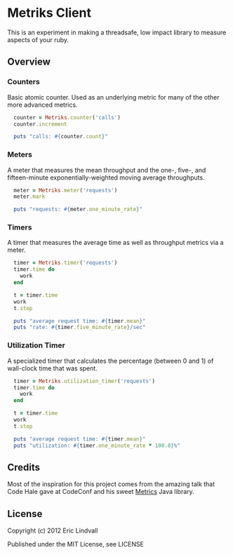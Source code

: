 # Metriks Client

This is an experiment in making a threadsafe, low impact library to measure
aspects of your ruby.

## Overview

### Counters

Basic atomic counter. Used as an underlying metric for many of the other
more advanced metrics.

``` ruby
  counter = Metriks.counter('calls')
  counter.increment

  puts "calls: #{counter.count}"
```


### Meters

A meter that measures the mean throughput and the one-, five-, and
fifteen-minute exponentially-weighted moving average throughputs.

``` ruby
  meter = Metriks.meter('requests')
  meter.mark

  puts "requests: #{meter.one_minute_rate}"
```


### Timers

A timer that measures the average time as well as throughput metrics via
a meter.

``` ruby
  timer = Metriks.timer('requests')
  timer.time do
    work
  end

  t = timer.time
  work
  t.stop

  puts "average request time: #{timer.mean}"
  puts "rate: #{timer.five_minute_rate}/sec"
```


### Utilization Timer

A specialized timer that calculates the percentage (between 0 and 1) of
wall-clock time that was spent.

``` ruby
  timer = Metriks.utilization_timer('requests')
  timer.time do
    work
  end

  t = timer.time
  work
  t.stop

  puts "average request time: #{timer.mean}"
  puts "utilization: #{timer.one_minute_rate * 100.0}%"
```


## Credits

Most of the inspiration for this project comes from the amazing talk that
Code Hale gave at CodeConf and his sweet
[Metrics](https://github.com/codahale/metrics) Java library.


## License

Copyright (c) 2012 Eric Lindvall

Published under the MIT License, see LICENSE